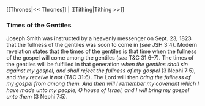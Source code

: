 [[Thrones|<< Thrones]]  |  [[Tithing|Tithing >>]]

### Times of the Gentiles
Joseph Smith was instructed by a heavenly messenger on Sept. 23, 1823 that the fullness of the gentiles was soon to come in (*see* JSH 3:4). Modern revelation states that the times of the gentiles is that time when the fullness of the gospel will come among the gentiles (*see* T&C 31:6–7). The times of the gentiles will be fulfilled in that generation *when the gentiles shall sin against my gospel, and shall reject the fullness of my gospel* (3 Nephi 7:5), and *they receive it not* (T&C 31:6). The Lord will then *bring the fullness of my gospel from among them. And then will I remember my covenant which I have made unto my people, O house of Israel, and I will bring my gospel unto them* (3 Nephi 7:5).